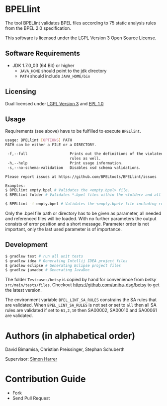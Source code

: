 # BPELlint

The tool BPELlint validates BPEL files according to 75 static analysis rules from the BPEL 2.0 specification.

This software is licensed under the LGPL Version 3 Open Source License.

## Software Requirements
- JDK 1.7.0_03 (64 Bit) or higher
  - `JAVA_HOME` should point to the jdk directory
  - `PATH` should include `JAVA_HOME/bin`

## Licensing
Dual licensed under [LGPL Version 3](http://www.gnu.org/licenses/lgpl-3.0.html) and [EPL 1.0](http://opensource.org/licenses/EPL-1.0)

## Usage

Requirements (see above) have to be fulfilled to execute `BPELlint`.

```bash
usage: BPELlint [OPTIONS] PATH
PATH can be either a FILE or a DIRECTORY.

 -f,--full                   Prints out the definitions of the violated
                             rules as well.
 -h,--help                   Print usage information.
 -s,--no-schema-validation   Disables xsd schema validations.

Please report issues at https://github.com/BPELtools/BPELlint/issues

Examples:
$ BPELlint empty.bpel # Validates the <empty.bpel> file.
$ BPELlint folder # Validates *.bpel files within the <folder> and all its subfolders.

$ BPELlint -f empty.bpel # Validates the <empty.bpel> file including rule definition.
```

Only the .bpel file path or directory has to be given as parameter, all needed and referenced files will be loaded.
With no further parameters the output consists of error position and a short message.
Parameter order is not important, only the last used parameter is of importance.

## Development

```bash
$ gradlew test # run all unit tests
$ gradlew idea # Generating Intellij IDEA project files
$ gradlew eclipse # Generating Eclipse project files
$ gradlew javadoc # Generating JavaDoc
```

The folder `Testcases/betsy` is copied by hand for convenience from *betsy* `src/main/tests/files`.
Checkout https://github.com/uniba-dsg/betsy to get the latest version.

The environment variable `BPEL_LINT_SA_RULES` constrains the SA rules that are validated.
When `BPEL_LINT_SA_RULES` is not set or set to `all` then all SA rules are validated if set to `61,2,10` then SA00002, SA00010 and SA00061 are validated.

# Authors (in alphabetical order)

David Bimamisa, Christian Preissinger, Stephan Schuberth

Supervisor: [Simon Harrer](http://www.uni-bamberg.de/pi/team/harrer/)

# Contribution Guide

- Fork
- Send Pull Request